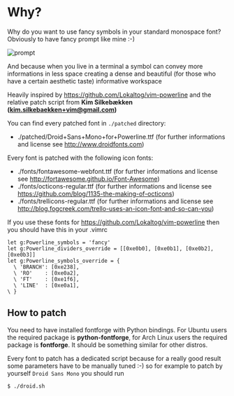 # Why?

Why do you want to use fancy symbols in your standard monospace font? Obviously to have fancy prompt like mine :-)

![prompt](https://github.com/gabrielelana/awesome-terminal-fonts/raw/master/why.png)

And because when you live in a terminal a symbol can convey more informations in less space creating a dense and beautiful (for those who have a certain aesthetic taste) informative workspace

Heavily inspired by <https://github.com/Lokaltog/vim-powerline> and the relative patch script from **Kim Silkebækken (kim.silkebaekken+vim@gmail.com)**

You can find every patched font in `./patched` directory:
* ./patched/Droid+Sans+Mono+for+Powerline.ttf (for further informations and license see <http://www.droidfonts.com>)

Every font is patched with the following icon fonts:
* ./fonts/fontawesome-webfont.ttf (for further informations and license see <http://fortawesome.github.io/Font-Awesome>)
* ./fonts/octicons-regular.ttf (for further informations and license see <https://github.com/blog/1135-the-making-of-octicons>)
* ./fonts/trellicons-regular.ttf (for further informations and license see <http://blog.fogcreek.com/trello-uses-an-icon-font-and-so-can-you>)

If you use these fonts for <https://github.com/Lokaltog/vim-powerline> then you should have this in your .vimrc

```vimscript
let g:Powerline_symbols = 'fancy'
let g:Powerline_dividers_override = [[0xe0b0], [0xe0b1], [0xe0b2], [0xe0b3]]
let g:Powerline_symbols_override = {
  \ 'BRANCH': [0xe238],
  \ 'RO'    : [0xe0a2],
  \ 'FT'    : [0xe1f6],
  \ 'LINE'  : [0xe0a1],
\ }
```

## How to patch

You need to have installed fontforge with Python bindings. For Ubuntu users the required package is **python-fontforge**, for Arch Linux users the required package is **fontforge**. It should be something similar for other distros.

Every font to patch has a dedicated script because for a really good result some parameters have to be manually tuned :-) so for example to patch by yourself `Droid Sans Mono` you should run

```shell
$ ./droid.sh
```
